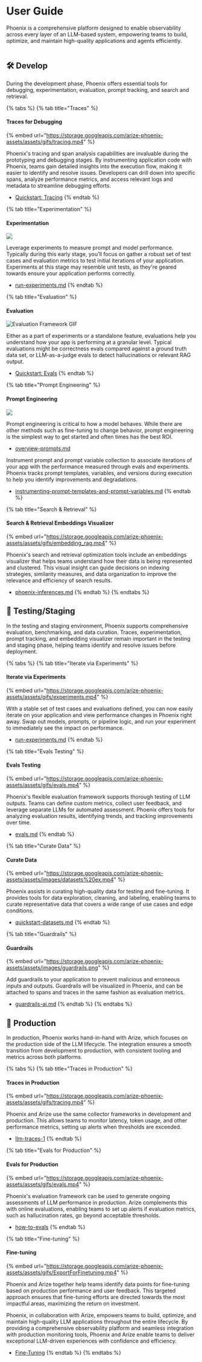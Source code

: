 # User Guide

Phoenix is a comprehensive platform designed to enable observability across every layer of an LLM-based system, empowering teams to build, optimize, and maintain high-quality applications and agents efficiently.

<figure><img src="https://storage.cloud.google.com/arize-assets/phoenix/assets/images/user-guide-image.png" alt=""><figcaption></figcaption></figure>

## 🛠️ Develop

During the development phase, Phoenix offers essential tools for debugging, experimentation, evaluation, prompt tracking, and search and retrieval.

{% tabs %}
{% tab title="Traces" %}
#### Traces for Debugging

{% embed url="https://storage.googleapis.com/arize-phoenix-assets/assets/gifs/tracing.mp4" %}

Phoenix's tracing and span analysis capabilities are invaluable during the prototyping and debugging stages. By instrumenting application code with Phoenix, teams gain detailed insights into the execution flow, making it easier to identify and resolve issues. Developers can drill down into specific spans, analyze performance metrics, and access relevant logs and metadata to streamline debugging efforts.

* [Quickstart: Tracing](https://arize.com/docs/phoenix/tracing/llm-traces-1)
{% endtab %}

{% tab title="Experimentation" %}
#### Experimentation

![](https://storage.googleapis.com/arize-phoenix-assets/assets/gifs/experiments.gif)

Leverage experiments to measure prompt and model performance. Typically during this early stage, you'll focus on gather a robust set of test cases and evaluation metrics to test initial iterations of your application. Experiments at this stage may resemble unit tests, as they're geared towards ensure your application performs correctly.

* [run-experiments.md](datasets-and-experiments/how-to-experiments/run-experiments.md "mention")
{% endtab %}

{% tab title="Evaluation" %}
#### Evaluation

![Evaluation Framework GIF](https://storage.googleapis.com/arize-phoenix-assets/assets/gifs/evals-docs.gif)

Either as a part of experiments or a standalone feature, evaluations help you understand how your app is performing at a granular level. Typical evaluations might be correctness evals compared against a ground truth data set, or LLM-as-a-judge evals to detect hallucinations or relevant RAG output.

* [Quickstart: Evals](https://arize.com/docs/phoenix/evaluation/evals)
{% endtab %}

{% tab title="Prompt Engineering" %}
#### Prompt Engineering

![](https://storage.googleapis.com/arize-phoenix-assets/assets/gifs/playground_3.gif)

Prompt engineering is critical to how a model behaves. While there are other methods such as fine-tuning to change behavior, prompt engineering is the simplest way to get started and often times has the best ROI.

* [overview-prompts.md](prompt-engineering/overview-prompts.md "mention")

Instrument prompt and prompt variable collection to associate iterations of your app with the performance measured through evals and experiments. Phoenix tracks prompt templates, variables, and versions during execution to help you identify improvements and degradations.

* [instrumenting-prompt-templates-and-prompt-variables.md](tracing/how-to-tracing/add-metadata/instrumenting-prompt-templates-and-prompt-variables.md "mention")
{% endtab %}

{% tab title="Search & Retrieval" %}
#### Search & Retrieval Embeddings Visualizer

{% embed url="https://storage.googleapis.com/arize-phoenix-assets/assets/gifs/embedding_rag.mp4" %}

Phoenix's search and retrieval optimization tools include an embeddings visualizer that helps teams understand how their data is being represented and clustered. This visual insight can guide decisions on indexing strategies, similarity measures, and data organization to improve the relevance and efficiency of search results.

* [phoenix-inferences.md](inferences/phoenix-inferences.md "mention")
{% endtab %}
{% endtabs %}

## 🧪 Testing/Staging

In the testing and staging environment, Phoenix supports comprehensive evaluation, benchmarking, and data curation. Traces, experimentation, prompt tracking, and embedding visualizer remain important in the testing and staging phase, helping teams identify and resolve issues before deployment.

{% tabs %}
{% tab title="Iterate via Experiments" %}
#### Iterate via Experiments

{% embed url="https://storage.googleapis.com/arize-phoenix-assets/assets/gifs/experiments.mp4" %}

With a stable set of test cases and evaluations defined, you can now easily iterate on your application and view performance changes in Phoenix right away. Swap out models, prompts, or pipeline logic, and run your experiment to immediately see the impact on performance.

* [run-experiments.md](datasets-and-experiments/how-to-experiments/run-experiments.md "mention")
{% endtab %}

{% tab title="Evals Testing" %}
#### Evals Testing

{% embed url="https://storage.googleapis.com/arize-phoenix-assets/assets/gifs/evals.mp4" %}

Phoenix's flexible evaluation framework supports thorough testing of LLM outputs. Teams can define custom metrics, collect user feedback, and leverage separate LLMs for automated assessment. Phoenix offers tools for analyzing evaluation results, identifying trends, and tracking improvements over time.

* [evals.md](evaluation/evals.md "mention")
{% endtab %}

{% tab title="Curate Data" %}
#### Curate Data

{% embed url="https://storage.googleapis.com/arize-phoenix-assets/assets/images/datasets%20ex.mp4" %}

Phoenix assists in curating high-quality data for testing and fine-tuning. It provides tools for data exploration, cleaning, and labeling, enabling teams to curate representative data that covers a wide range of use cases and edge conditions.

* [quickstart-datasets.md](datasets-and-experiments/quickstart-datasets.md "mention")
{% endtab %}

{% tab title="Guardrails" %}
#### Guardrails

{% embed url="https://storage.googleapis.com/arize-phoenix-assets/assets/images/guardrails.png" %}

Add guardrails to your application to prevent malicious and erroneous inputs and outputs. Guardrails will be visualized in Phoenix, and can be attached to spans and traces in the same fashion as evaluation metrics.

* [guardrails-ai.md](tracing/integrations-tracing/guardrails-ai.md "mention")
{% endtab %}
{% endtabs %}

## 🚀 Production

In production, Phoenix works hand-in-hand with Arize, which focuses on the production side of the LLM lifecycle. The integration ensures a smooth transition from development to production, with consistent tooling and metrics across both platforms.

{% tabs %}
{% tab title="Traces in Production" %}
#### Traces in Production

{% embed url="https://storage.googleapis.com/arize-phoenix-assets/assets/gifs/tracing.mp4" %}

Phoenix and Arize use the same collector frameworks in development and production. This allows teams to monitor latency, token usage, and other performance metrics, setting up alerts when thresholds are exceeded.

* [llm-traces-1](tracing/llm-traces-1/ "mention")
{% endtab %}

{% tab title="Evals for Production" %}
#### Evals for Production

{% embed url="https://storage.googleapis.com/arize-phoenix-assets/assets/gifs/evals.mp4" %}

Phoenix's evaluation framework can be used to generate ongoing assessments of LLM performance in production. Arize complements this with online evaluations, enabling teams to set up alerts if evaluation metrics, such as hallucination rates, go beyond acceptable thresholds.

* [how-to-evals](evaluation/how-to-evals/ "mention")
{% endtab %}

{% tab title="Fine-tuning" %}
#### Fine-tuning

{% embed url="https://storage.googleapis.com/arize-phoenix-assets/assets/gifs/ExportForFinetuning.mp4" %}

Phoenix and Arize together help teams identify data points for fine-tuning based on production performance and user feedback. This targeted approach ensures that fine-tuning efforts are directed towards the most impactful areas, maximizing the return on investment.

Phoenix, in collaboration with Arize, empowers teams to build, optimize, and maintain high-quality LLM applications throughout the entire lifecycle. By providing a comprehensive observability platform and seamless integration with production monitoring tools, Phoenix and Arize enable teams to deliver exceptional LLM-driven experiences with confidence and efficiency.

* [Fine-Tuning](https://arize.com/docs/phoenix/datasets-and-experiments/how-to-datasets/exporting-datasets#exporting-for-fine-tuning)
{% endtab %}
{% endtabs %}
